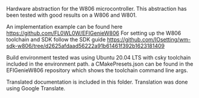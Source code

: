 Hardware abstraction for the W806 microcontroller. This abstraction has been tested with good results on a W806 and W801.

An implementation example can be found here https://github.com/FL0WL0W/EFIGenieW806
For setting up the W806 toolchain and SDK follow the SDK guide https://github.com/IOsetting/wm-sdk-w806/tree/d2625afdaad56222a91b61461f392b1623181409

Build environment tested was using Ubuntu 20.04 LTS with csky toolchain included in the environment path. a CMakePresets.json can be found in the EFIGenieW806 repository which shows the toolchain command line args.

Translated documentation is included in this folder. Translation was done using Google Translate.
